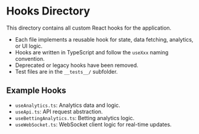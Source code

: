 # Hooks Directory

This directory contains all custom React hooks for the application.

- Each file implements a reusable hook for state, data fetching, analytics, or UI logic.
- Hooks are written in TypeScript and follow the `useXxx` naming convention.
- Deprecated or legacy hooks have been removed.
- Test files are in the `__tests__/` subfolder.

## Example Hooks

- `useAnalytics.ts`: Analytics data and logic.
- `useApi.ts`: API request abstraction.
- `useBettingAnalytics.ts`: Betting analytics logic.
- `useWebSocket.ts`: WebSocket client logic for real-time updates.
